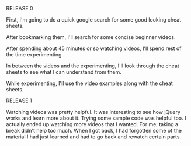 RELEASE 0

First, I'm going to do a quick google search for some good looking cheat sheets.

After bookmarking them, I'll search for some concise beginner videos.

After spending about 45 minutes or so watching videos, I'll spend rest of the time
experimenting.

In between the videos and the experimenting, I'll look through the cheat sheets to
see what I can understand from them.

While experimenting, I'll use the video examples along with the cheat sheets.

RELEASE 1

Watching videos was pretty helpful. It was interesting to see how jQuery works and
learn more about it. Trying some sample code was helpful too.
I actually ended up watching more videos that I wanted. For me, taking a break didn't
help too much. When I got back, I had forgotten some of the material I had just learned
and had to go back and rewatch certain parts.